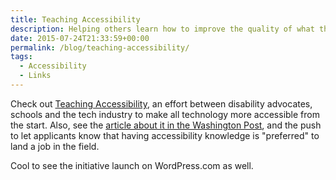 ```yaml
---
title: Teaching Accessibility
description: Helping others learn how to improve the quality of what they create on the web.
date: 2015-07-24T21:33:59+00:00
permalink: /blog/teaching-accessibility/
tags:
  - Accessibility
  - Links
---
```


Check out [Teaching Accessibility](http://teachingaccessibility.com/), an effort between disability advocates, schools and the tech industry to make all technology more accessible from the start. Also, see the [article about it in the Washington Post](https://www.washingtonpost.com/blogs/the-switch/wp/2015/07/23/this-small-change-could-make-a-big-difference-for-accessible-technology/), and the push to let applicants know that having accessibility knowledge is "preferred" to land a job in the field.

Cool to see the initiative launch on WordPress.com as well.
